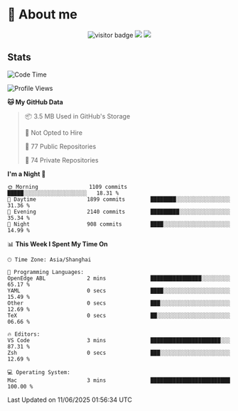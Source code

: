<!-- ![](https://youpai.roccoshi.top/img/20200804214216.png) -->

# 🧐 About me
 
<p align="center">
<img src="https://visitor-badge.laobi.icu/badge?page_id=Lincest.Lincest&title=hits" alt="visitor badge"/>
<a href="mailto:imroccoshi@gmail.com"><img src="https://img.shields.io/badge/gmail-imroccoshi%40gmail.com-red"></a>
<a href="https://blog.roccoshi.top"><img src="https://img.shields.io/badge/blog-roccoshi-green"></a>
</p>

## Stats

<!--START_SECTION:waka-->
![Code Time](http://img.shields.io/badge/Code%20Time-2%2C524%20hrs%2021%20mins-blue)

![Profile Views](http://img.shields.io/badge/Profile%20Views-0-blue)

**🐱 My GitHub Data** 

> 📦 3.5 MB Used in GitHub's Storage 
 > 
> 🚫 Not Opted to Hire
 > 
> 📜 77 Public Repositories 
 > 
> 🔑 74 Private Repositories 
 > 
**I'm a Night 🦉** 

```text
🌞 Morning                1109 commits        █████░░░░░░░░░░░░░░░░░░░░   18.31 % 
🌆 Daytime                1899 commits        ████████░░░░░░░░░░░░░░░░░   31.36 % 
🌃 Evening                2140 commits        █████████░░░░░░░░░░░░░░░░   35.34 % 
🌙 Night                  908 commits         ████░░░░░░░░░░░░░░░░░░░░░   14.99 % 
```


📊 **This Week I Spent My Time On** 

```text
🕑︎ Time Zone: Asia/Shanghai

💬 Programming Languages: 
OpenEdge ABL             2 mins              ████████████████░░░░░░░░░   65.17 % 
YAML                     0 secs              ████░░░░░░░░░░░░░░░░░░░░░   15.49 % 
Other                    0 secs              ███░░░░░░░░░░░░░░░░░░░░░░   12.69 % 
TeX                      0 secs              ██░░░░░░░░░░░░░░░░░░░░░░░   06.66 % 

🔥 Editors: 
VS Code                  3 mins              ██████████████████████░░░   87.31 % 
Zsh                      0 secs              ███░░░░░░░░░░░░░░░░░░░░░░   12.69 % 

💻 Operating System: 
Mac                      3 mins              █████████████████████████   100.00 % 
```


 Last Updated on 11/06/2025 01:56:34 UTC
<!--END_SECTION:waka-->


